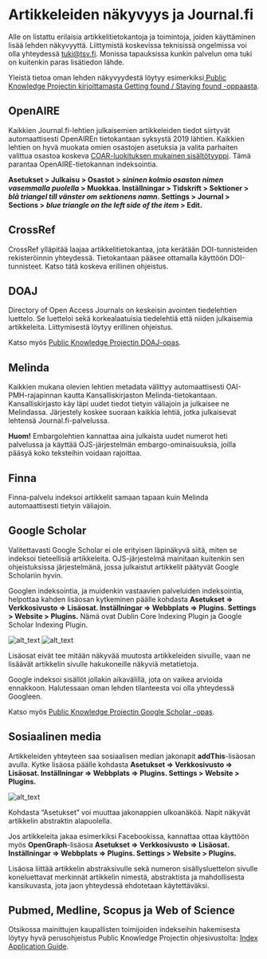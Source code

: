 # Artikkeleiden näkyvyys ja Journal.fi
Alle on listattu erilaisia artikkelitietokantoja ja toimintoja, joiden käyttäminen lisää lehden näkyvyyttä. Liittymistä koskevissa teknisissä ongelmissa voi olla yhteydessä [tuki@tsv.fi](mailto:tuki@tsv.fi). Monissa tapauksissa kunkin palvelun oma tuki on kuitenkin paras lisätiedon lähde.

Yleistä tietoa oman lehden näkyvyydestä löytyy esimerkiksi[ Public Knowledge Projectin kirjoittamasta Getting found / Staying found -oppaasta](https://docs.pkp.sfu.ca/getting-found-staying-found/en/).

## OpenAIRE

Kaikkien Journal.fi-lehtien julkaisemien artikkeleiden tiedot siirtyvät automaattisesti OpenAIREn tietokantaan syksystä 2019 lähtien. Kaikkien lehtien on hyvä muokata omien osastojen asetuksia ja valita parhaiten valittua osastoa koskeva [COAR-luokituksen mukainen sisältötyyppi](https://vocabularies.coar-repositories.org/resource_types/). Tämä parantaa OpenAIRE-tietokannan indeksointia.

**Asetukset > Julkaisu > Osastot > _sininen kolmio osaston nimen vasemmalla puolella_ > Muokkaa. Inställningar > Tidskrift > Sektioner > _blå triangel till vänster om sektionens namn_. Settings > Journal > Sections > _blue triangle on the left side of the item_ > Edit.**

## CrossRef

CrossRef ylläpitää laajaa artikkelitietokantaa, jota kerätään DOI-tunnisteiden rekisteröinnin yhteydessä. Tietokantaan pääsee ottamalla käyttöön DOI-tunnisteet. Katso tätä koskeva erillinen ohjeistus.

## DOAJ

Directory of Open Access Journals on keskeisin avointen tiedelehtien luettelo. Se luetteloi sekä korkealaatuisia tiedelehtiä että niiden julkaisemia artikkeleita. Liittymisestä löytyy erillinen ohjeistus.

Katso myös [Public Knowledge Projectin DOAJ-opas](https://docs.pkp.sfu.ca/doaj/).

## Melinda

Kaikkien mukana olevien lehtien metadata välittyy automaattisesti OAI-PMH-rajapinnan kautta Kansalliskirjaston Melinda-tietokantaan. Kansalliskirjasto käy läpi uudet tiedot tietyin väliajoin ja julkaisee ne Melindassa. Järjestely koskee suoraan kaikkia lehtiä, jotka julkaisevat lehtensä Journal.fi-palvelussa. 

**Huom!** Embargolehtien kannattaa aina julkaista uudet numerot heti palvelussa ja käyttää OJS-järjestelmän embargo-ominaisuuksia, joilla pääsyä koko teksteihin voidaan rajoittaa.

## Finna

Finna-palvelu indeksoi artikkelit samaan tapaan kuin Melinda automaattisesti tietyin väliajoin.

## Google Scholar

Valitettavasti Google Scholar ei ole erityisen läpinäkyvä siitä, miten se indeksoi tieteellisiä artikkeleita. OJS-järjestelmä mainitaan kuitenkin sen ohjeistuksissa järjestelmänä, jossa julkaistut artikkelit päätyvät Google Scholariin hyvin. 

Googlen indeksointia, ja muidenkin vastaavien palveluiden indeksointia, helpottaa kahden lisäosan kytkeminen päälle kohdasta **Asetukset => Verkkosivusto => Lisäosat. Inställningar => Webbplats => Plugins. Settings > Website > Plugins.** Nämä ovat Dublin Core Indexing Plugin ja Google Scholar Indexing Plugin.

![alt_text](images/image1.png "image_tooltip")
![alt_text](images/image2.png "image_tooltip")

Lisäosat eivät tee mitään näkyvää muutosta artikkeleiden sivuille, vaan ne lisäävät artikkelin sivulle hakukoneille näkyviä metatietoja.

Google indeksoi sisällöt jollakin aikavälillä, jota on vaikea arvioida ennakkoon. Halutessaan oman lehden tilanteesta voi olla yhteydessä Googleen.

Katso myös [Public Knowledge Projectin Google Scholar -opas](https://docs.pkp.sfu.ca/google-scholar/).

## Sosiaalinen media

Artikkeleiden yhteyteen saa sosiaalisen median jakonapit **addThis**-lisäosan avulla. Kytke lisäosa päälle kohdasta **Asetukset => Verkkosivusto => Lisäosat. Inställningar => Webbplats => Plugins. Settings > Website > Plugins.**

![alt_text](images/image3.png "image_tooltip")


Kohdasta “Asetukset” voi muuttaa jakonappien ulkoanäköä. Napit näkyvät artikkelin abstraktin alapuolella. 

Jos artikkeleita jakaa esimerkiksi Facebookissa, kannattaa ottaa käyttöön myös **OpenGraph**-lisäosa **Asetukset => Verkkosivusto => Lisäosat. Inställningar => Webbplats => Plugins. Settings > Website > Plugins.**

Lisäosa liittää artikkelin abstraksivulle sekä numeron sisällysluettelon sivulle koneluettavat merkinnät artikkelin nimestä, abstraktista ja mahdollisesta kansikuvasta, jota jaon yhteydessä ehdotetaan käytettäväksi.

## Pubmed, Medline, Scopus ja Web of Science

Otsikossa mainittujen kaupallisten toimijoiden indekseihin hakemisesta löytyy hyvä perusohjeistus Public Knowledge Projectin ohjesivustolta: [Index Application Guide](https://docs.pkp.sfu.ca/indexing-guide/en/).
